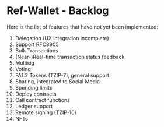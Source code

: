 # Ref-Wallet - Backlog

Here is the list of features that have not yet been implemented:

1. Delegation (UX integration incomplete)
1. Support [RFC8905](https://tools.ietf.org/html/rfc8905)
1. Bulk Transactions
1. (Near-)Real-time transaction status feedback
1. Multisig
1. Voting
1. FA1.2 Tokens (TZIP-7), general support
1. Sharing, integrated to Social Media
1. Spending limits
1. Deploy contracts
1. Call contract functions
1. Ledger support
1. Remote signing (TZIP-10)
1. NFTs
